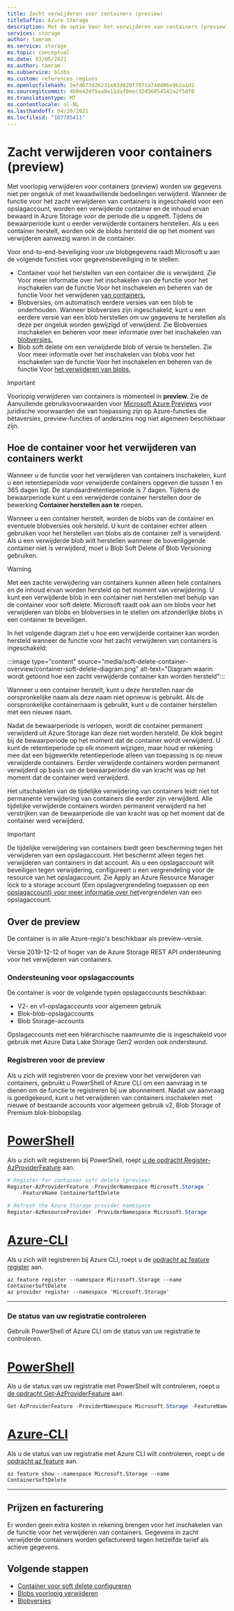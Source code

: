 ```yaml
---
title: Zacht verwijderen voor containers (preview)
titleSuffix: Azure Storage
description: Met de optie Voor het verwijderen van containers (preview) worden uw gegevens beschermd, zodat u uw gegevens gemakkelijker kunt herstellen wanneer deze per ongeluk zijn gewijzigd of verwijderd door een toepassing of door een andere gebruiker van een opslagaccount.
services: storage
author: tamram
ms.service: storage
ms.topic: conceptual
ms.date: 03/05/2021
ms.author: tamram
ms.subservice: blobs
ms.custom: references_regions
ms.openlocfilehash: 2efd673d26231e83d820f7971a740d06e9b2a1d2
ms.sourcegitcommit: 4b0e424f5aa8a11daf0eec32456854542a2f5df0
ms.translationtype: MT
ms.contentlocale: nl-NL
ms.lasthandoff: 04/20/2021
ms.locfileid: "107785411"
---
```

# <a name="soft-delete-for-containers-preview"></a>Zacht verwijderen voor containers (preview)

Met voorlopig verwijderen voor containers (preview) worden uw gegevens niet per ongeluk of met kwaadwillende bedoelingen verwijderd. Wanneer de functie voor het zacht verwijderen van containers is ingeschakeld voor een opslagaccount, worden een verwijderde container en de inhoud ervan bewaard in Azure Storage voor de periode die u opgeeft. Tijdens de bewaarperiode kunt u eerder verwijderde containers herstellen. Als u een container herstelt, worden ook de blobs hersteld die op het moment van verwijderen aanwezig waren in de container.

Voor end-to-end-beveiliging voor uw blobgegevens raadt Microsoft u aan de volgende functies voor gegevensbeveiliging in te stellen:

- Container voor het herstellen van een container die is verwijderd. Zie Voor meer informatie over het inschakelen van de functie voor het inschakelen van de functie Voor het inschakelen en beheren van de functie Voor het verwijderen [van containers.](soft-delete-container-enable.md)
- Blobversies, om automatisch eerdere versies van een blob te onderhouden. Wanneer blobversies zijn ingeschakeld, kunt u een eerdere versie van een blob herstellen om uw gegevens te herstellen als deze per ongeluk worden gewijzigd of verwijderd. Zie Blobversies inschakelen en beheren voor meer informatie over het inschakelen van [blobversies.](versioning-enable.md)
- Blob soft delete om een verwijderde blob of versie te herstellen. Zie Voor meer informatie over het inschakelen van blobs voor het inschakelen van de functie Voor het inschakelen en beheren van de functie Voor [het verwijderen van blobs.](soft-delete-blob-enable.md)

> [!IMPORTANT]
> Voorlopig verwijderen van containers is momenteel in **preview.** Zie de Aanvullende gebruiksvoorwaarden voor [Microsoft Azure Previews](https://azure.microsoft.com/support/legal/preview-supplemental-terms/) voor juridische voorwaarden die van toepassing zijn op Azure-functies die bètaversies, preview-functies of anderszins nog niet algemeen beschikbaar zijn.

## <a name="how-container-soft-delete-works"></a>Hoe de container voor het verwijderen van containers werkt

Wanneer u de functie voor het verwijderen van containers inschakelen, kunt u een retentieperiode voor verwijderde containers opgeven die tussen 1 en 365 dagen ligt. De standaardretentieperiode is 7 dagen. Tijdens de bewaarperiode kunt u een verwijderde container herstellen door de bewerking **Container herstellen aan te** roepen.

Wanneer u een container herstelt, worden de blobs van de container en eventuele blobversies ook hersteld. U kunt de container echter alleen gebruiken voor het herstellen van blobs als de container zelf is verwijderd. Als u een verwijderde blob wilt herstellen wanneer de bovenliggende container niet is verwijderd, moet u Blob Soft Delete of Blob Versioning gebruiken.

> [!WARNING]
> Met een zachte verwijdering van containers kunnen alleen hele containers en de inhoud ervan worden hersteld op het moment van verwijdering. U kunt een verwijderde blob in een container niet herstellen met behulp van de container voor soft delete. Microsoft raadt ook aan om blobs voor het verwijderen van blobs en blobversies in te stellen om afzonderlijke blobs in een container te beveiligen.

In het volgende diagram ziet u hoe een verwijderde container kan worden hersteld wanneer de functie voor het zacht verwijderen van containers is ingeschakeld:

:::image type="content" source="media/soft-delete-container-overview/container-soft-delete-diagram.png" alt-text="Diagram waarin wordt getoond hoe een zacht verwijderde container kan worden hersteld":::

Wanneer u een container herstelt, kunt u deze herstellen naar de oorspronkelijke naam als deze naam niet opnieuw is gebruikt. Als de oorspronkelijke containernaam is gebruikt, kunt u de container herstellen met een nieuwe naam.

Nadat de bewaarperiode is verlopen, wordt de container permanent verwijderd uit Azure Storage kan deze niet worden hersteld. De klok begint bij de bewaarperiode op het moment dat de container wordt verwijderd. U kunt de retentieperiode op elk moment wijzigen, maar houd er rekening mee dat een bijgewerkte retentieperiode alleen van toepassing is op nieuw verwijderde containers. Eerder verwijderde containers worden permanent verwijderd op basis van de bewaarperiode die van kracht was op het moment dat de container werd verwijderd.

Het uitschakelen van de tijdelijke verwijdering van containers leidt niet tot permanente verwijdering van containers die eerder zijn verwijderd. Alle tijdelijke verwijderde containers worden permanent verwijderd na het verstrijken van de bewaarperiode die van kracht was op het moment dat de container werd verwijderd.

> [!IMPORTANT]
> De tijdelijke verwijdering van containers biedt geen bescherming tegen het verwijderen van een opslagaccount. Het beschermt alleen tegen het verwijderen van containers in dat account. Als u een opslagaccount wilt beveiligen tegen verwijdering, configureert u een vergrendeling voor de resource van het opslagaccount. Zie Apply an Azure Resource Manager lock to a storage account (Een opslagvergrendeling toepassen op een [opslagaccount) voor meer informatie over het](../common/lock-account-resource.md)vergrendelen van een opslagaccount.

## <a name="about-the-preview"></a>Over de preview

De container is in alle Azure-regio's beschikbaar als preview-versie.

Versie 2019-12-12 of hoger van de Azure Storage REST API ondersteuning voor het verwijderen van containers.

### <a name="storage-account-support"></a>Ondersteuning voor opslagaccounts

De container is voor de volgende typen opslagaccounts beschikbaar:

- V2- en v1-opslagaccounts voor algemeen gebruik
- Blok-blob-opslagaccounts
- Blob Storage-accounts

Opslagaccounts met een hiërarchische naamruimte die is ingeschakeld voor gebruik met Azure Data Lake Storage Gen2 worden ook ondersteund.

### <a name="register-for-the-preview"></a>Registreren voor de preview

Als u zich wilt registreren voor de preview voor het verwijderen van containers, gebruikt u PowerShell of Azure CLI om een aanvraag in te dienen om de functie te registreren bij uw abonnement. Nadat uw aanvraag is goedgekeurd, kunt u het verwijderen van containers inschakelen met nieuwe of bestaande accounts voor algemeen gebruik v2, Blob Storage of Premium blok-blobopslag.

# <a name="powershell"></a>[PowerShell](#tab/powershell)

Als u zich wilt registreren bij PowerShell, roept [u de opdracht Register-AzProviderFeature](/powershell/module/az.resources/register-azproviderfeature) aan.

```powershell
# Register for container soft delete (preview)
Register-AzProviderFeature -ProviderNamespace Microsoft.Storage `
    -FeatureName ContainerSoftDelete

# Refresh the Azure Storage provider namespace
Register-AzResourceProvider -ProviderNamespace Microsoft.Storage
```

# <a name="azure-cli"></a>[Azure-CLI](#tab/azure-cli)

Als u zich wilt registreren bij Azure CLI, roept u de [opdracht az feature register](/cli/azure/feature#az_feature_register) aan.

```azurecli
az feature register --namespace Microsoft.Storage --name ContainerSoftDelete
az provider register --namespace 'Microsoft.Storage'
```

---

### <a name="check-the-status-of-your-registration"></a>De status van uw registratie controleren

Gebruik PowerShell of Azure CLI om de status van uw registratie te controleren.

# <a name="powershell"></a>[PowerShell](#tab/powershell)

Als u de status van uw registratie met PowerShell wilt controleren, roept u [de opdracht Get-AzProviderFeature](/powershell/module/az.resources/get-azproviderfeature) aan.

```powershell
Get-AzProviderFeature -ProviderNamespace Microsoft.Storage -FeatureName ContainerSoftDelete
```

# <a name="azure-cli"></a>[Azure-CLI](#tab/azure-cli)

Als u de status van uw registratie met Azure CLI wilt controleren, roept u de [opdracht az feature](/cli/azure/feature#az_feature_show) aan.

```azurecli
az feature show --namespace Microsoft.Storage --name ContainerSoftDelete
```

---

## <a name="pricing-and-billing"></a>Prijzen en facturering

Er worden geen extra kosten in rekening brengen voor het inschakelen van de functie voor het verwijderen van containers. Gegevens in zacht verwijderde containers worden gefactureerd tegen hetzelfde tarief als actieve gegevens.

## <a name="next-steps"></a>Volgende stappen

- [Container voor soft delete configureren](soft-delete-container-enable.md)
- [Blobs voorlopig verwijderen](soft-delete-blob-overview.md)
- [Blobversies](versioning-overview.md)
